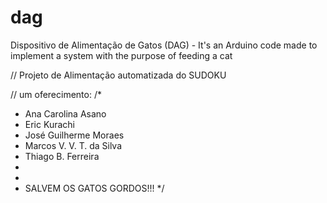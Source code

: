 # dag
Dispositivo de Alimentação de Gatos (DAG) - It's an Arduino code made to implement a system with the purpose of feeding a cat

// Projeto de Alimentação automatizada do SUDOKU

// um oferecimento:
/*
 * Ana Carolina Asano
 * Eric Kurachi
 * José Guilherme Moraes
 * Marcos V. V. T. da Silva
 * Thiago B. Ferreira
 * 
 * 
 * SALVEM OS GATOS GORDOS!!! 
*/
